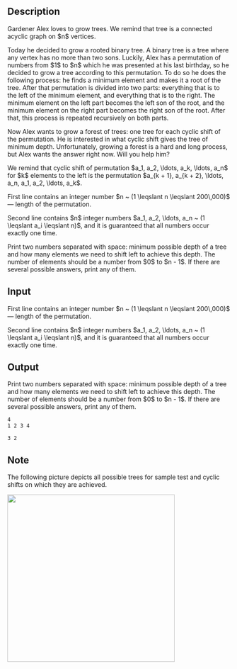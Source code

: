## Description

<div><p>Gardener Alex loves to grow trees. We remind that tree is a connected acyclic graph on $n$ vertices. </p><p>Today he decided to grow a rooted binary tree. A binary tree is a tree where any vertex has no more than two sons. Luckily, Alex has a permutation of numbers from $1$ to $n$ which he was presented at his last birthday, so he decided to grow a tree according to this permutation. To do so he does the following process: he finds a minimum element and makes it a root of the tree. After that permutation is divided into two parts: everything that is to the left of the minimum element, and everything that is to the right. The minimum element on the left part becomes the left son of the root, and the minimum element on the right part becomes the right son of the root. After that, this process is repeated recursively on both parts.</p><p>Now Alex wants to grow a forest of trees: one tree for each cyclic shift of the permutation. He is interested in what cyclic shift gives the tree of minimum depth. Unfortunately, growing a forest is a hard and long process, but Alex wants the answer right now. Will you help him?</p><p>We remind that cyclic shift of permutation $a_1, a_2, \ldots, a_k, \ldots, a_n$ for $k$ elements to the left is the permutation $a_{k + 1}, a_{k + 2}, \ldots, a_n, a_1, a_2, \ldots, a_k$.</p></div><div class="input-specification"><p>First line contains an integer number $n ~ (1 \leqslant n \leqslant 200\,000)$ — length of the permutation.</p><p>Second line contains $n$ integer numbers $a_1, a_2, \ldots, a_n ~ (1 \leqslant a_i \leqslant n)$, and it is guaranteed that all numbers occur exactly one time.</p></div><div class="output-specification"><p>Print two numbers separated with space: minimum possible depth of a tree and how many elements we need to shift left to achieve this depth. The number of elements should be a number from $0$ to $n - 1$. If there are several possible answers, print any of them.</p></div>

## Input

<p>First line contains an integer number $n ~ (1 \leqslant n \leqslant 200\,000)$ — length of the permutation.</p><p>Second line contains $n$ integer numbers $a_1, a_2, \ldots, a_n ~ (1 \leqslant a_i \leqslant n)$, and it is guaranteed that all numbers occur exactly one time.</p>

## Output

<p>Print two numbers separated with space: minimum possible depth of a tree and how many elements we need to shift left to achieve this depth. The number of elements should be a number from $0$ to $n - 1$. If there are several possible answers, print any of them.</p>





```input1
4
1 2 3 4
```




```output1
3 2
```



## Note

<p>The following picture depicts all possible trees for sample test and cyclic shifts on which they are achieved. </p><p><img class="tex-graphics" src="file://TFVlU7Ce.png" style="max-width: 100.0%;max-height: 100.0%;" width="378px"></p>
